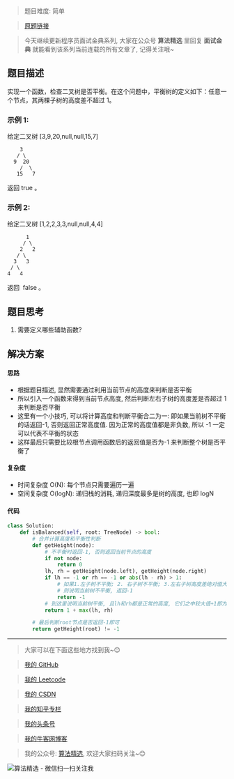 > 题目难度: 简单

> [原题链接](https://leetcode-cn.com/problems/check-balance-lcci/)

> 今天继续更新程序员面试金典系列, 大家在公众号 **算法精选** 里回复 **面试金典** 就能看到该系列当前连载的所有文章了, 记得关注哦~

## 题目描述

实现一个函数，检查二叉树是否平衡。在这个问题中，平衡树的定义如下：任意一个节点，其两棵子树的高度差不超过 1。

### 示例 1:

给定二叉树 [3,9,20,null,null,15,7]

```
    3
   / \
  9  20
    /  \
   15   7
```

返回 true 。

### 示例 2:

给定二叉树 [1,2,2,3,3,null,null,4,4]

```
      1
     / \
    2   2
   / \
  3   3
 / \
4   4
```

返回  false 。

## 题目思考

1. 需要定义哪些辅助函数?

## 解决方案

#### 思路

- 根据题目描述, 显然需要通过利用当前节点的高度来判断是否平衡
- 所以引入一个函数来得到当前节点高度, 然后判断左右子树的高度差是否超过 1 来判断是否平衡
- 这里有一个小技巧, 可以将计算高度和判断平衡合二为一: 即如果当前树不平衡的话返回-1, 否则返回正常高度值. 因为正常的高度值都是非负数, 所以 -1 一定可以代表不平衡的状态
- 这样最后只需要比较根节点调用函数后的返回值是否为-1 来判断整个树是否平衡了

#### 复杂度

- 时间复杂度 O(N): 每个节点只需要遍历一遍
- 空间复杂度 O(logN): 递归栈的消耗, 递归深度最多是树的高度, 也即 logN

#### 代码

```python
class Solution:
    def isBalanced(self, root: TreeNode) -> bool:
        # 合并计算高度和平衡性判断
        def getHeight(node):
            # 不平衡时返回-1, 否则返回当前节点的高度
            if not node:
                return 0
            lh, rh = getHeight(node.left), getHeight(node.right)
            if lh == -1 or rh == -1 or abs(lh - rh) > 1:
                # 如果1.左子树不平衡; 2. 右子树不平衡; 3.左右子树高度差绝对值大于1
                # 则说明当前树不平衡, 返回-1
                return -1
            # 到这里说明当前树平衡, 且lh和rh都是正常的高度, 它们之中较大值+1即为当前树的高度
            return 1 + max(lh, rh)

        # 最后判断root节点是否返回-1即可
        return getHeight(root) != -1
```

---

> 大家可以在下面这些地方找到我~😊

> [我的 GitHub](https://github.com/zjulyx)

> [我的 Leetcode](https://leetcode-cn.com/u/suibianfahui/)

> [我的 CSDN](https://me.csdn.net/zjulyx1993)

> [我的知乎专栏](https://zhuanlan.zhihu.com/c_1242508721932464128)

> [我的头条号](https://www.toutiao.com/c/user/1090304683804520/#mid=1671643017345028)

> [我的牛客网博客](https://blog.nowcoder.net/zjulyx)

> 我的公众号: [算法精选](https://mp.weixin.qq.com/s?__biz=MzA5MDk1MjI5MA==&mid=2247484158&idx=1&sn=90176bac32cf7af40e4074c721fd8a95&chksm=900285f3a7750ce5a068c9c9773781461819633f2fd60533732637ec9520c908371ebc218d49&scene=178&cur_album_id=1386231241346859009#rd), 欢迎大家扫码关注~😊

![算法精选 - 微信扫一扫关注我](https://pic1.zhimg.com/80/v2-7c988a7b35886df51596ef23616764ac_1440w.jpg)
